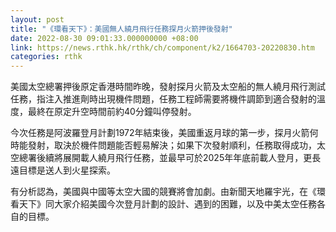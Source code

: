 ```yaml
---
layout: post
title: "《環看天下》：美國無人繞月飛行任務探月火箭押後發射"
date: 2022-08-30 09:01:33.000000000 +08:00
link: https://news.rthk.hk/rthk/ch/component/k2/1664703-20220830.htm
categories: rthk
---
```


美國太空總署押後原定香港時間昨晚，發射探月火箭及太空船的無人繞月飛行測試任務，指注入推進劑時出現機件問題，任務工程師需要將機件調節到適合發射的溫度，最終在原定升空時間前約40分鐘叫停發射。

今次任務是阿波羅登月計劃1972年結束後，美國重返月球的第一步，探月火箭何時能發射，取決於機件問題能否輕易解決；如果下次發射順利，任務取得成功，太空總署後續將展開載人繞月飛行任務，並最早可於2025年年底前載人登月，更長遠目標是送人到火星探索。

有分析認為，美國與中國等太空大國的競賽將會加劇。由新聞天地羅宇光，在《環看天下》同大家介紹美國今次登月計劃的設計、遇到的困難，以及中美太空任務各自的目標。
